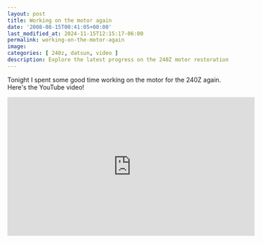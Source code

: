 ```yaml
---
layout: post
title: Working on the motor again
date: '2008-08-15T00:41:05+00:00'
last_modified_at: 2024-11-15T12:15:17-06:00
permalink: working-on-the-motor-again
image: 
categories: [ 240z, datsun, video ]
description: Explore the latest progress on the 240Z motor restoration project in this insightful YouTube video.
---
```


Tonight I spent some good time working on the motor for the 240Z again. Here's the YouTube video!

<iframe width="560" height="315" src="https://www.youtube.com/embed/xGsn6qp57xw?si=Bz7JS-Pec2GNYFqY" title="YouTube video player" frameborder="0" allow="accelerometer; autoplay; clipboard-write; encrypted-media; gyroscope; picture-in-picture; web-share" referrerpolicy="strict-origin-when-cross-origin" allowfullscreen></iframe>





